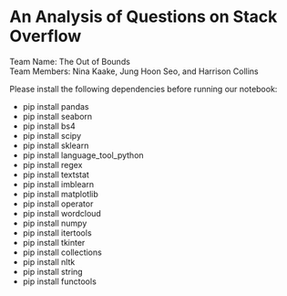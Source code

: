 # An Analysis of Questions on Stack Overflow

Team Name: The Out of Bounds <br />
Team Members: Nina Kaake, Jung Hoon Seo, and Harrison Collins

Please install the following dependencies before running our notebook:

- pip install pandas
- pip install seaborn
- pip install bs4
- pip install scipy
- pip install sklearn
- pip install language_tool_python
- pip install regex
- pip install textstat
- pip install imblearn
- pip install matplotlib
- pip install operator
- pip install wordcloud
- pip install numpy
- pip install itertools
- pip install tkinter 
- pip install collections
- pip install nltk
- pip install string
- pip install functools
